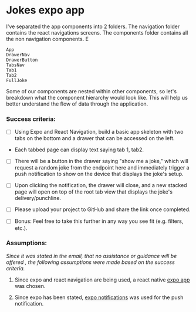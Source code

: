 # Jokes expo app

I've separated the app components into 2 folders. The navigation folder contains the react navigations screens. The components folder contains all the non navigation components. E

    App
    DrawerNav
    DrawerButton
    TabsNav
    Tab1
    Tab2
    FullJoke

Some of our components are nested within other components, so let's breakdown what the component hierarchy would look like. This will help us better understand the flow of data through the application.

### Success criteria:

- [ ] Using Expo and React Navigation, build a basic app skeleton with two tabs on the bottom and a drawer that can be accessed on the left.
- Each tabbed page can display text saying tab 1, tab2.

- [ ] There will be a button in the drawer saying "show me a joke," which will request a random joke from the endpoint here and immediately trigger a push notification to show on the device that displays the joke's setup. 

- [ ] Upon clicking the notification, the drawer will close, and a new stacked page will open on top of the root tab view that displays the joke's delivery/punchline. 

- [ ] Please upload your project to GitHub and share the link once completed. 

- [ ] Bonus: Feel free to take this further in any way you see fit (e.g. filters, etc.).


### Assumptions:

_Since it was stated in the email, that no assistance or guidance will be offered , the following assumptions were made based on the success criteria._ 

1. Since expo and react navigation are being used, a react native [expo app](https://docs.expo.dev/get-started/create-a-new-app/) was chosen. 

2. Since expo has been stated, [expo notifications](https://docs.expo.dev/versions/latest/sdk/notifications/#api) was used for the push notification.
